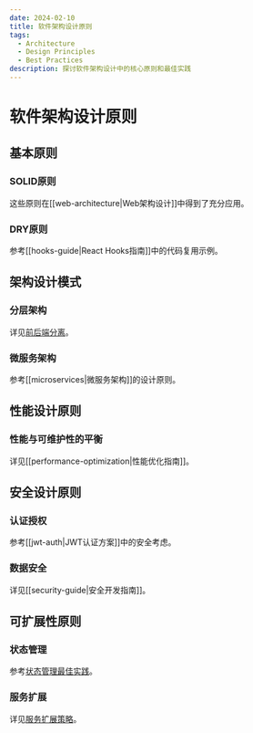 ```yaml
---
date: 2024-02-10
title: 软件架构设计原则
tags:
  - Architecture
  - Design Principles
  - Best Practices
description: 探讨软件架构设计中的核心原则和最佳实践
---
```


# 软件架构设计原则

## 基本原则

### SOLID原则
这些原则在[[web-architecture|Web架构设计]]中得到了充分应用。

### DRY原则
参考[[hooks-guide|React Hooks指南]]中的代码复用示例。

## 架构设计模式

### 分层架构
详见[前后端分离](../architecture/separation.md)。

### 微服务架构
参考[[microservices|微服务架构]]的设计原则。

## 性能设计原则

### 性能与可维护性的平衡
详见[[performance-optimization|性能优化指南]]。

## 安全设计原则

### 认证授权
参考[[jwt-auth|JWT认证方案]]中的安全考虑。

### 数据安全
详见[[security-guide|安全开发指南]]。

## 可扩展性原则

### 状态管理
参考[状态管理最佳实践](../frontend/state-management.md)。

### 服务扩展
详见[服务扩展策略](../backend/scaling.md)。
